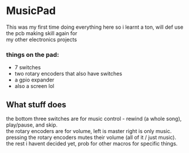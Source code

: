 # MusicPad
This was my first time doing everything here so i learnt a ton, will def use the pcb making skill again for  
my other electronics projects

  
  
### things on the pad:
* 7 switches  
* two rotary encoders that also have switches  
* a gpio expander
* also a screen lol  
## What stuff does  
the bottom three switches are for music control - rewind (a whole song), play/pause, and skip.  
the rotary encoders are for volume, left is master right is only music.  
pressing the rotary encoders mutes their volume (all of it / just music).  
the rest i havent decided yet, prob for other macros for specific things.